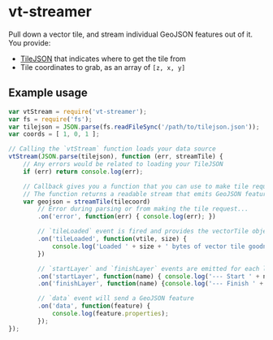 # vt-streamer

Pull down a vector tile, and stream individual GeoJSON features out of it. You provide:
- [TileJSON](https://github.com/mapbox/tilejson-spec) that indicates where to get the tile from
- Tile coordinates to grab, as an array of `[z, x, y]`

## Example usage

```javascript
var vtStream = require('vt-streamer');
var fs = require('fs');
var tilejson = JSON.parse(fs.readFileSync('/path/to/tilejson.json'));
var coords = [ 1, 0, 1 ];

// Calling the `vtStream` function loads your data source
vtStream(JSON.parse(tilejson), function (err, streamTile) {
    // Any errors would be related to loading your TileJSON
    if (err) return console.log(err);

    // Callback gives you a function that you can use to make tile requests
    // The function returns a readable stream that emits GeoJSON features
    var geojson = streamTile(tilecoord)
        // Error during parsing or from making the tile request...
        .on('error', function(err) { console.log(err); })

        // `tileLoaded` event is fired and provides the vectorTile object and its compressed size
        .on('tileLoaded', function(vtile, size) {
            console.log('Loaded ' + size + ' bytes of vector tile goodness');
        })

        // `startLayer` and `finishLayer` events are emitted for each layer in the vector tile
        .on('startLayer', function(name) { console.log('--- Start ' + name + ' ---'); })
        .on('finishLayer', function(name) {console.log('--- Finish ' + name + ' ---'); })

        // `data` event will send a GeoJSON feature
        .on('data', function(feature) {
            console.log(feature.properties);
        });
});
```